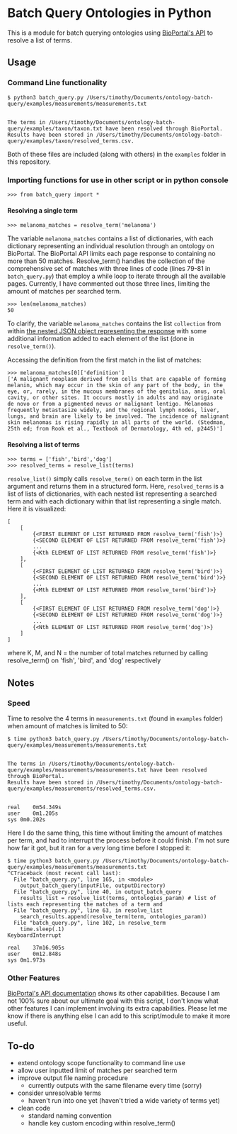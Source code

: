 # Batch Query Ontologies in Python
This is a module for batch querying ontologies using [BioPortal's API](http://data.bioontology.org/documentation) to resolve a list of terms.

## Usage

### Command Line functionality
```
$ python3 batch_query.py /Users/timothy/Documents/ontology-batch-query/examples/measurements/measurements.txt


The terms in /Users/timothy/Documents/ontology-batch-query/examples/taxon/taxon.txt have been resolved through BioPortal.
Results have been stored in /Users/timothy/Documents/ontology-batch-query/examples/taxon/resolved_terms.csv.
```
Both of these files are included (along with others) in the `examples` folder in this repository.


### Importing functions for use in other script or in python console
```
>>> from batch_query import *
```

#### Resolving a single term
```
>>> melanoma_matches = resolve_term('melanoma')
```

The variable `melanoma_matches` contains a list of dictionaries, with each dictionary representing an individual resolution through an ontology on BioPortal. The BioPortal API limits each page response to containing no more than 50 matches. Resolve_term() handles the collection of the comprehensive set of matches with three lines of code (lines 79-81 in `batch_query.py`) that employ a while loop to iterate through all the available pages. Currently, I have commented out those three lines, limiting the amount of matches per searched term.

```
>>> len(melanoma_matches)
50
```

To clarify, the variable `melanoma_matches` contains the list `collection` from within [the nested JSON object representing the response](http://data.bioontology.org/search?q=melanoma) with some additional information added to each element of the list (done in `resolve_term()`).

Accessing the definition from the first match in the list of matches:

```
>>> melanoma_matches[0]['definition']
['A malignant neoplasm derived from cells that are capable of forming melanin, which may occur in the skin of any part of the body, in the eye, or, rarely, in the mucous membranes of the genitalia, anus, oral cavity, or other sites. It occurs mostly in adults and may originate de novo or from a pigmented nevus or malignant lentigo. Melanomas frequently metastasize widely, and the regional lymph nodes, liver, lungs, and brain are likely to be involved. The incidence of malignant skin melanomas is rising rapidly in all parts of the world. (Stedman, 25th ed; from Rook et al., Textbook of Dermatology, 4th ed, p2445)']
```

#### Resolving a list of terms
```
>>> terms = ['fish','bird','dog']
>>> resolved_terms = resolve_list(terms)
```
`resolve_list()` simply calls `resolve_term()` on each term in the list argument and returns them in a structured form. Here, `resolved_terms` is a list of lists of dictionaries, with each nested list representing a searched term and with each dictionary within that list representing a single match. Here it is visualized:

```
[
	[
		{<FIRST ELEMENT OF LIST RETURNED FROM resolve_term('fish')>}
		{<SECOND ELEMENT OF LIST RETURNED FROM resolve_term('fish')>}
		...
		{<Kth ELEMENT OF LIST RETURNED FROM resolve_term('fish')>}
	],
	[
		{<FIRST ELEMENT OF LIST RETURNED FROM resolve_term('bird')>}
		{<SECOND ELEMENT OF LIST RETURNED FROM resolve_term('bird')>}
		...
		{<Mth ELEMENT OF LIST RETURNED FROM resolve_term('bird')>}
	],
	[
		{<FIRST ELEMENT OF LIST RETURNED FROM resolve_term('dog')>}
		{<SECOND ELEMENT OF LIST RETURNED FROM resolve_term('dog')>}
		...
		{<Nth ELEMENT OF LIST RETURNED FROM resolve_term('dog')>}
	]
]
```

where K, M, and N = the number of total matches returned by calling resolve_term() on 'fish', 'bird', and 'dog' respectively


## Notes
### Speed
Time to resolve the 4 terms in `measurements.txt` (found in `examples` folder) when amount of matches is limited to 50:
```
$ time python3 batch_query.py /Users/timothy/Documents/ontology-batch-query/examples/measurements/measurements.txt


The terms in /Users/timothy/Documents/ontology-batch-query/examples/measurements/measurements.txt have been resolved through BioPortal.
Results have been stored in /Users/timothy/Documents/ontology-batch-query/examples/measurements/resolved_terms.csv.


real	0m54.349s
user	0m1.205s
sys	0m0.202s
```

Here I do the same thing, this time without limiting the amount of matches per term, and had to interrupt the process before it could finish. I'm not sure how far it got, but it ran for a very long time before I stopped it:
```
$ time python3 batch_query.py /Users/timothy/Documents/ontology-batch-query/examples/measurements/measurements.txt
^CTraceback (most recent call last):
  File "batch_query.py", line 165, in <module>
    output_batch_query(inputFile, outputDirectory)
  File "batch_query.py", line 40, in output_batch_query
    results_list = resolve_list(terms, ontologies_param) # list of lists each representing the matches of a term and
  File "batch_query.py", line 63, in resolve_list
    search_results.append(resolve_term(term, ontologies_param))
  File "batch_query.py", line 102, in resolve_term
    time.sleep(.1)
KeyboardInterrupt

real	37m16.905s
user	0m12.848s
sys	0m1.973s
```


### Other Features
[BioPortal's API documentation](http://data.bioontology.org/documentation) shows its other capabilities. Because I am not 100% sure about our ultimate goal with this script, I don't know what other features I can implement involving its extra capabilities. Please let me know if there is anything else I can add to this script/module to make it more useful.

## To-do
- extend ontology scope functionality to command line use
- allow user inputted limit of matches per searched term
- improve output file naming procedure
	- currently outputs with the same filename every time (sorry)
- consider unresolvable terms
	- haven't run into one yet (haven't tried a wide variety of terms yet)
- clean code
	- standard naming convention
	- handle key custom encoding within resolve_term()

